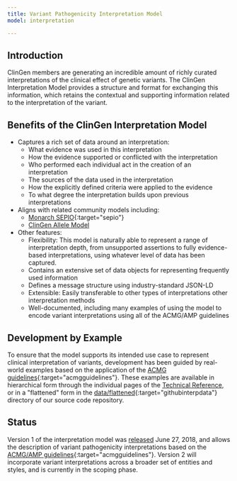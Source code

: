 ```yaml
---
title: Variant Pathogenicity Interpretation Model
model: interpretation

---
```


Introduction
------------

ClinGen members are generating an incredible amount of richly curated interpretations of the clinical effect of genetic variants.   The ClinGen Interpretation Model provides a structure and format for exchanging this information, which retains the contextual and supporting information related to the interpretation of the variant.

Benefits of the ClinGen Interpretation Model
--------------------------------------------

* Captures a rich set of data around an interpretation:
    * What evidence was used in this interpretation
    * How the evidence supported or conflicted with the interpretation
    * Who performed each individual act in the creation of an interpretation
    * The sources of the data used in the interpretation
    * How the explicitly defined criteria were applied to the evidence
    * To what degree the interpretation builds upon previous interpretations
* Aligns with related community models including:
    * [Monarch SEPIO](https://github.com/monarch-initiative/SEPIO-ontology/wiki){:target="sepio"}
    * [ClinGen Allele Model](/allele/master/index.html)
* Other features:
    * Flexibility: This model is naturally able to represent a range of interpretation depth, from unsupported assertions to fully evidence-based interpretations, using whatever level of data has been captured.
    * Contains an extensive set of data objects for representing frequently used information
    * Defines a message structure using industry-standard JSON-LD
    * Extensible: Easily transferable to other types of interpretations other interpretation methods
    * Well-documented, including many examples of using the model to encode variant interpretations using all of the ACMG/AMP guidelines

Development by Example
----------------------

To ensure that the model supports its intended use case to represent clinical interpretation of
variants, development has been guided by real-world examples based on the application of the [ACMG guidelines](http://www.nature.com/gim/journal/v17/n5/full/gim201530a.html){:target="acmgguidelines"}. These examples are available in hierarchical form through the individual pages of the [Technical Reference](tech/), or in a "flattened" form in the [data/flattened](https://github.com/clingen-data-model/clingen-interpretation/tree/master/data/flattened){:target="githubinterpdata"} directory of our source code repository.

Status
------

Version 1 of the interpretation model was [released](user/release_notes.html) June 27, 2018, and allows the description of variant pathogenicity interpretations based on the [ACMG/AMP guidelines](http://www.nature.com/gim/journal/v17/n5/full/gim201530a.html){:target="acmgguidelines"}.   Version 2 will incorporate variant interpretations across a broader set of entities and styles, and is currently in the scoping phase.
